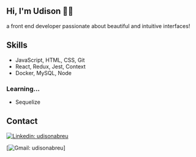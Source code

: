 ## Hi, I'm Udison 👋🏽
a front end developer passionate about beautiful and intuitive interfaces!

## Skills
- JavaScript, HTML, CSS, Git 
- React, Redux, Jest, Context
- Docker, MySQL, Node

### Learning...
- Sequelize


## Contact
[![Linkedin: udisonabreu](https://img.shields.io/badge/-udisonabreu-blue?style=flat-square&logo=Linkedin&logoColor=white&link=https://www.linkedin.com/in/udisonabreu/)](https://www.linkedin.com/in/udisonabreu/)

[![Gmail: udisonabreu](https://img.shields.io/badge/Gmail-D14836?style=for-the-badge&logo=gmail&logoColor=white)]
